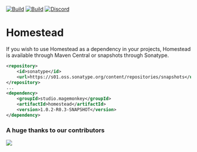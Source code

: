[![Build](https://github.com/promcteam/homestead/actions/workflows/release.yml/badge.svg?branch=main)](https://s01.oss.sonatype.org/content/repositories/releases/studio/magemonkey/homestead/1.0.2-R0.3-SNAPSHOT)
[![Build](https://github.com/promcteam/homestead/actions/workflows/devbuild.yml/badge.svg?branch=dev)](https://s01.oss.sonatype.org/content/repositories/snapshots/studio/magemonkey/homestead/1.0.2-R0.3-SNAPSHOT)
[![Discord](https://dcbadge.vercel.app/api/server/6UzkTe6RvW?style=flat)](https://discord.gg/6UzkTe6RvW)

# Homestead

If you wish to use Homestead as a dependency in your projects, Homestead is available through Maven Central
or snapshots through Sonatype.

```xml
<repository>
    <id>sonatype</id>
    <url>https://s01.oss.sonatype.org/content/repositories/snapshots</url>
</repository>
...
<dependency>
    <groupId>studio.magemonkey</groupId>
    <artifactId>homestead</artifactId>
    <version>1.0.2-R0.3-SNAPSHOT</version>
</dependency>
```

### A huge thanks to our contributors

<a href="https://github.com/promcteam/homestead/graphs/contributors">
<img src="https://contrib.rocks/image?repo=promcteam/homestead" />
</a>